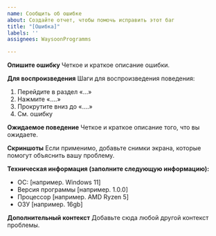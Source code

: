 ```yaml
---
name: Сообщить об ошибке
about: Создайте отчет, чтобы помочь исправить этот баг
title: "[Ошибка]"
labels: ''
assignees: WaysoonProgramms

---
```


**Опишите ошибку**
Четкое и краткое описание ошибки.

**Для воспроизведения**
Шаги для воспроизведения поведения:
1. Перейдите в раздел «...»
2. Нажмите «....»
3. Прокрутите вниз до «....»
4. См. ошибку

**Ожидаемое поведение**
Четкое и краткое описание того, что вы ожидаете.

**Скриншоты**
Если применимо, добавьте снимки экрана, которые помогут объяснить вашу проблему.

**Техническая информация (заполните следующую информацию):**
  - ОС: [например. Windows 11]
  - Версия программы [например. 1.0.0]
  - Процессор [например. AMD Ryzen 5]
  - ОЗУ [например. 16gb]

**Дополнительный контекст**
Добавьте сюда любой другой контекст проблемы.

